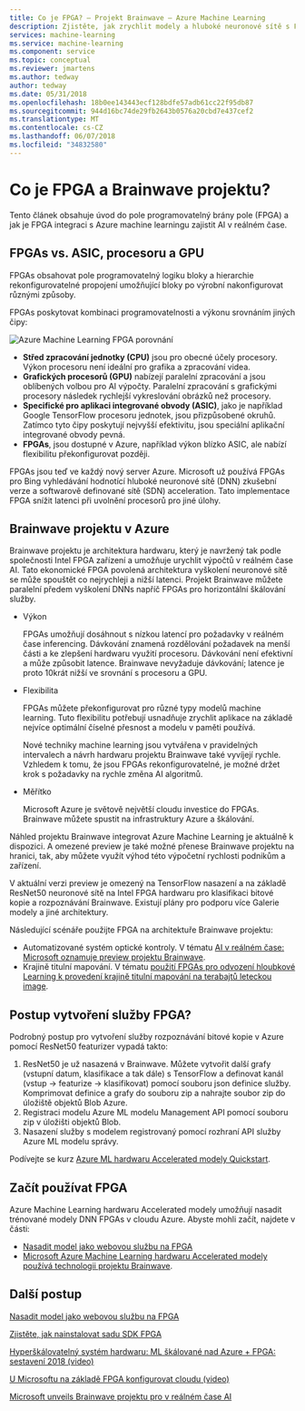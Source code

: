 ```yaml
---
title: Co je FPGA? – Projekt Brainwave – Azure Machine Learning
description: Zjistěte, jak zrychlit modely a hluboké neuronové sítě s FPGAs.
services: machine-learning
ms.service: machine-learning
ms.component: service
ms.topic: conceptual
ms.reviewer: jmartens
ms.author: tedway
author: tedway
ms.date: 05/31/2018
ms.openlocfilehash: 18b0ee143443ecf128bdfe57adb61cc22f95db87
ms.sourcegitcommit: 944d16bc74de29fb2643b0576a20cbd7e437cef2
ms.translationtype: MT
ms.contentlocale: cs-CZ
ms.lasthandoff: 06/07/2018
ms.locfileid: "34832580"
---
```

# <a name="what-is-fpga-and-project-brainwave"></a>Co je FPGA a Brainwave projektu?

Tento článek obsahuje úvod do pole programovatelný brány pole (FPGA) a jak je FPGA integraci s Azure machine learningu zajistit AI v reálném čase.

## <a name="fpgas-vs-cpu-gpu-and-asic"></a>FPGAs vs. ASIC, procesoru a GPU

FPGAs obsahovat pole programovatelný logiku bloky a hierarchie rekonfigurovatelné propojení umožňující bloky po výrobní nakonfigurovat různými způsoby.

FPGAs poskytovat kombinaci programovatelnosti a výkonu srovnáním jiných čipy:

![Azure Machine Learning FPGA porovnání](./media/concept-accelerate-with-fpgas/azure-machine-learning-fpga-comparison.png)

- **Střed zpracování jednotky (CPU)** jsou pro obecné účely procesory. Výkon procesoru není ideální pro grafika a zpracování videa.
- **Grafických procesorů (GPU)** nabízejí paralelní zpracování a jsou oblíbených volbou pro AI výpočty. Paralelní zpracování s grafickými procesory následek rychlejší vykreslování obrázků než procesory.
- **Specifické pro aplikaci integrované obvody (ASIC)**, jako je například Google TensorFlow procesoru jednotek, jsou přizpůsobené okruhů. Zatímco tyto čipy poskytují nejvyšší efektivitu, jsou speciální aplikační integrované obvody pevná.
- **FPGAs**, jsou dostupné v Azure, například výkon blízko ASIC, ale nabízí flexibilitu překonfigurovat později.

FPGAs jsou teď ve každý nový server Azure. Microsoft už používá FPGAs pro Bing vyhledávání hodnotící hluboké neuronové sítě (DNN) zkušební verze a softwarově definované sítě (SDN) acceleration. Tato implementace FPGA snížit latenci při uvolnění procesorů pro jiné úlohy.

## <a name="project-brainwave-on-azure"></a>Brainwave projektu v Azure

Brainwave projektu je architektura hardwaru, který je navržený tak podle společnosti Intel FPGA zařízení a umožňuje urychlit výpočtů v reálném čase AI. Tato ekonomické FPGA povolená architektura vyškolení neuronové sítě se může spouštět co nejrychleji a nižší latenci. Projekt Brainwave můžete paralelní předem vyškolení DNNs napříč FPGAs pro horizontální škálování služby.

- Výkon

    FPGAs umožňují dosáhnout s nízkou latencí pro požadavky v reálném čase inferencing. Dávkování znamená rozdělování požadavek na menší části a ke zlepšení hardwaru využití procesoru. Dávkování není efektivní a může způsobit latence. Brainwave nevyžaduje dávkování; latence je proto 10krát nižší ve srovnání s procesoru a GPU.

- Flexibilita

    FPGAs můžete překonfigurovat pro různé typy modelů machine learning. Tuto flexibilitu potřebují usnadňuje zrychlit aplikace na základě nejvíce optimální číselné přesnost a modelu v paměti používá.

    Nové techniky machine learning jsou vytvářena v pravidelných intervalech a návrh hardwaru projektu Brainwave také vyvíjejí rychle. Vzhledem k tomu, že jsou FPGAs rekonfigurovatelné, je možné držet krok s požadavky na rychle změna AI algoritmů.

- Měřítko

    Microsoft Azure je světově největší cloudu investice do FPGAs. Brainwave můžete spustit na infrastruktury Azure a škálování.

Náhled projektu Brainwave integrovat Azure Machine Learning je aktuálně k dispozici. A omezené preview je také možné přenese Brainwave projektu na hranici, tak, aby můžete využít výhod této výpočetní rychlosti podnikům a zařízení.

V aktuální verzi preview je omezený na TensorFlow nasazení a na základě ResNet50 neuronové sítě na Intel FPGA hardwaru pro klasifikaci bitové kopie a rozpoznávání Brainwave. Existují plány pro podporu více Galerie modely a jiné architektury.

Následující scénáře použijte FPGA na architektuře Brainwave projektu:

- Automatizované systém optické kontroly. V tématu [AI v reálném čase: Microsoft oznamuje preview projektu Brainwave](https://blogs.microsoft.com/ai/build-2018-project-brainwave/).
- Krajině titulní mapování. V tématu [použití FPGAs pro odvození hloubkové Learning k provedení krajině titulní mapování na terabajtů leteckou image](https://blogs.technet.microsoft.com/machinelearning/2018/05/29/how-to-use-fpgas-for-deep-learning-inference-to-perform-land-cover-mapping-on-terabytes-of-aerial-images/).

## <a name="how-to-create-an-fpga-service"></a>Postup vytvoření služby FPGA?

Podrobný postup pro vytvoření služby rozpoznávání bitové kopie v Azure pomocí ResNet50 featurizer vypadá takto:

1. ResNet50 je už nasazená v Brainwave. Můžete vytvořit další grafy (vstupní datum, klasifikace a tak dále) s TensorFlow a definovat kanál (vstup -> featurize -> klasifikovat) pomocí souboru json definice služby. Komprimovat definice a grafy do souboru zip a nahrajte soubor zip do úložiště objektů Blob Azure.
2. Registraci modelu Azure ML modelu Management API pomocí souboru zip v úložišti objektů Blob.
3. Nasazení služby s modelem registrovaný pomocí rozhraní API služby Azure ML modelu správy.

Podívejte se kurz [Azure ML hardwaru Accelerated modely Quickstart](https://github.com/Azure/aml-real-time-ai/blob/master/notebooks/resnet50/00_QuickStart.ipynb).

## <a name="start-using-fpga"></a>Začít používat FPGA

Azure Machine Learning hardwaru Accelerated modely umožňují nasadit trénované modely DNN FPGAs v cloudu Azure. Abyste mohli začít, najdete v části:

- [Nasadit model jako webovou službu na FPGA](how-to-deploy-fpga-web-service.md)
- [Microsoft Azure Machine Learning hardwaru Accelerated modely používá technologii projektu Brainwave](https://github.com/azure/aml-real-time-ai).

## <a name="next-steps"></a>Další postup

[Nasadit model jako webovou službu na FPGA](how-to-deploy-fpga-web-service.md)

[Zjistěte, jak nainstalovat sadu SDK FPGA](reference-fpga-package-overview.md)

[Hyperškálovatelný systém hardwaru: ML škálované nad Azure + FPGA: sestavení 2018 (video)](https://www.youtube.com/watch?v=BMgQAHIx2eY)

[U Microsoftu na základě FPGA konfigurovat cloudu (video)](https://channel9.msdn.com/Events/Build/2017/B8063)

[Microsoft unveils Brainwave projektu pro v reálném čase AI](https://www.microsoft.com/research/blog/microsoft-unveils-project-brainwave/)